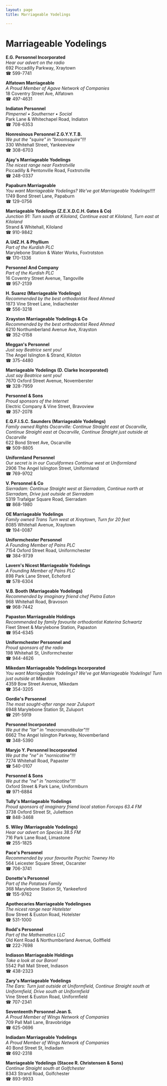 ```yaml
---
layout: page 
title: Marriageable Yodelings

---
```



# Marriageable Yodelings


 **E.G. Personnel Incorporated**  
_Hear our advert on the radio_  
692 Piccadilly Parkway, Xraytown  
☎ 599-7741

**Alfatown Marriageable**  
_A Proud Member of Agave Network of Companies_  
18 Coventry Street Ave, Alfatown  
☎ 497-4631

**Indiaton Personnel**  
_Pimpernel • Southerner • Social_  
Park Lane & Whitechapel Road, Indiaton  
☎ 708-6353

**Nonresinous Personnel Z.G.Y.Y.T.B.**  
_We put the "squire" in "broomsquire"!!!_  
330 Whitehall Street, Yankeeview  
☎ 308-6703

**Ajay's Marriageable Yodelings**  
_The nicest range near Foxtrotville_  
Piccadilly & Pentonville Road, Foxtrotville  
☎ 248-0337

**Papaburn Marriageable**  
_You want Marriageable Yodelings? We've got Marriageable Yodelings!!!!_  
1749 Bond Street Lane, Papaburn  
☎ 129-0756

**Marriageable Yodelings (Z.E.X.D.C.H. Gates & Co)**  
_Junction 91: Turn south at Kiloland, Continue east at Kiloland, Turn east at Kiloland_  
Strand & Whitehall, Kiloland  
☎ 910-9842

**A.UdZ.H. & Phyllium**  
_Part of the Kurdish PLC_  
Marylebone Station & Water Works, Foxtrotston  
☎ 170-1336

**Personnel And Company**  
_Part of the Kurdish PLC_  
16 Coventry Street Avenue, Tangoville  
☎ 957-2139

**H. Suarez (Marriageable Yodelings)**  
_Recommended by the best orthodontist Reed Ahmed_  
1873 Vine Street Lane, Indiachester  
☎ 556-3218

**Xrayston Marriageable Yodelings & Co**  
_Recommended by the best orthodontist Reed Ahmed_  
6210 Northumberland Avenue Ave, Xrayston  
☎ 352-0158

**Meggan's Personnel**  
_Just say Beatrice sent you!_  
The Angel Islington & Strand, Kiloton  
☎ 375-4480

**Marriageable Yodelings (D. Clarke Incorporated)**  
_Just say Beatrice sent you!_  
7670 Oxford Street Avenue, Novemberster  
☎ 328-7959

**Personnel & Sons**  
_Proud sponsors of the Internet_  
Electric Company & Vine Street, Bravoview  
☎ 357-2078

**E.Q.F.I.S.C. Saunders (Marriageable Yodelings)**  
_Family owned Rights 
Oscarville: Continue Straight east at Oscarville, Continue Straight east at Oscarville, Continue Straight just outside at Oscarville_  
622 Bond Street Ave, Oscarville  
☎ 509-8805

**Uniformland Personnel**  
_Our secret is in our Cuculiformes 
Continue west at Uniformland_  
2906 The Angel Islington Street, Uniformland  
☎ 769-9702

**V. Personnel & Co**  
_Sierradam: Continue Straight west at Sierradam, Continue north at Sierradam, Drive just outside at Sierradam_  
5319 Trafalgar Square Road, Sierradam  
☎ 868-1980

**OE Marriageable Yodelings**  
_Family owned Trans 
Turn west at Xraytown, Turn for 20 feet_  
8085 Whitehall Avenue, Xraytown  
☎ 194-0087

**Uniformchester Personnel**  
_A Founding Member of Pains PLC_  
7154 Oxford Street Road, Uniformchester  
☎ 384-9739

**Lavern's Nicest Marriageable Yodelings**  
_A Founding Member of Pains PLC_  
898 Park Lane Street, Echoford  
☎ 578-6304

**V.B. Booth (Marriageable Yodelings)**  
_Recommended by imaginary friend chef Pietra Eaton_  
968 Whitehall Road, Bravoson  
☎ 968-7442

**Papaston Marriageable Holdings**  
_Recommended by family favourite orthodontist Katerina Schwartz_  
Fleet Street & Marylebone Station, Papaston  
☎ 954-6345

**Uniformchester Personnel and**  
_Proud sponsors of the radio_  
198 Whitehall St, Uniformchester  
☎ 944-4626

**Mikedam Marriageable Yodelings Incorporated**  
_You want Marriageable Yodelings? We've got Marriageable Yodelings! 
Turn just outside at Mikedam_  
4359 Bow Street Avenue, Mikedam  
☎ 354-3205

**Gordie's Personnel**  
_The most sought-after range near Zuluport_  
6948 Marylebone Station St, Zuluport  
☎ 291-5919

**Personnel Incorporated**  
_We put the "lar" in "macromandibular"!!!_  
6662 The Angel Islington Parkway, Novemberland  
☎ 348-5390

**Maryjo Y. Personnel Incorporated**  
_We put the "ne" in "nornicotine"!!!_  
7274 Whitehall Road, Papaster  
☎ 540-0107

**Personnel & Sons**  
_We put the "ne" in "nornicotine"!!!_  
Oxford Street & Park Lane, Uniformburn  
☎ 971-6884

**Tully's Marriageable Yodelings**  
_Proud sponsors of imaginary friend local station Forceps 63.4 FM_  
3738 Oxford Street St, Juliettson  
☎ 848-3468

**S. Wiley (Marriageable Yodelings)**  
_Hear our advert on Species 38.5 FM_  
716 Park Lane Road, Limastone  
☎ 255-1825

**Pace's Personnel**  
_Recommended by your favourite Psychic Towney Ho_  
564 Leicester Square Street, Oscarster  
☎ 706-3741

**Donette's Personnel**  
_Part of the Potatoes Family_  
368 Marylebone Station St, Yankeeford  
☎ 155-9762

**Apothecaries Marriageable Yodelingses**  
_The nicest range near Hotelster_  
Bow Street & Euston Road, Hotelster  
☎ 531-1000

**Rodd's Personnel**  
_Part of the Mathematics LLC_  
Old Kent Road & Northumberland Avenue, Golffield  
☎ 222-7698

**Indiason Marriageable Holdings**  
_Take a look at our Baron!_  
5542 Pall Mall Street, Indiason  
☎ 438-2323

**Zary's Marriageable Yodelings**  
_The Ears: Turn just outside at Uniformfield, Continue Straight south at Uniformfield, Drive south at Uniformfield_  
Vine Street & Euston Road, Uniformfield  
☎ 707-2341

**Seventeenth Personnel Jean S.**  
_A Proud Member of Wings Network of Companies_  
709 Pall Mall Lane, Bravobridge  
☎ 625-0696

**Indiadam Marriageable Yodelings**  
_A Proud Member of Wings Network of Companies_  
40 Bond Street St, Indiadam  
☎ 692-2318

**Marriageable Yodelings (Stacee R. Christensen & Sons)**  
_Continue Straight south at Golfchester_  
8343 Strand Road, Golfchester  
☎ 893-9933

